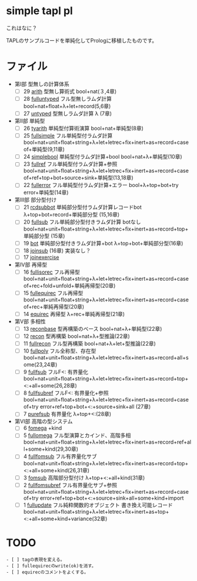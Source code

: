 # simple tapl pl

これはなに？

TAPLのサンプルコードを単純化してPrologに移植したものです。

# ファイル

- 第Ⅰ部 型無しの計算体系
    - [ ] 29 [arith](arith.pl) 型無し算術式 bool+nat(３,4章)
    - [ ] 28 [fulluntyped](fulluntyped.pl) フル型無しラムダ計算 bool+nat+float+λ+let+record(5,6章)
    - [ ] 27 [untyped](untyped.pl) 型無しラムダ計算 λ (7章)
- 第Ⅱ部 単純型
    - [ ] 26 [tyarith](tyarith.pl) 単純型付算術演算 bool+nat+単純型(8章)
    - [ ] 25 [fullsimple](fullsimple.pl) フル単純型付ラムダ計算 bool+nat+unit+float+string+λ+let+letrec+fix+inert+as+record+case of+単純型(9,11章)
    - [ ] 24 [simplebool](simplebool.pl) 単純型付ラムダ計算+bool bool+nat+λ+単純型(10章)
    - [ ] 23 [fullref](fullref.pl) フル単純型付ラムダ計算+参照 bool+nat+unit+float+string+λ+let+letrec+fix+inert+as+record+case of+ref+top+bot+source+sink+単純型(13,18章)
    - [ ] 22 [fullerror](fullerror.pl) フル単純型付ラムダ計算+エラー bool+λ+top+bot+try error+単純型(14章)
- 第Ⅲ部 部分型付け
    - [ ] 21 [rcdsubbot](rcdsubbot.pl) 単純部分型付ラムダ計算レコードbot λ+top+bot+record+単純部分型 (15,16章)
    - [ ] 20 [fullsub](fullsub.pl) フル単純部分型付きラムダ計算 botなし bool+nat+unit+float+string+λ+let+letrec+fix+inert+as+record+top+単純部分型 (15章)
    - [ ] 19 [bot](bot.pl) 単純部分型付きラムダ計算+bot λ+top+bot+単純部分型(16章)
    - [ ] 18 [joinsub](joinsub.pl) (16章) 実装なし？
    - [ ] 17 [joinexercise](joinexercise.pl) 
- 第Ⅳ部 再帰型
    - [ ] 16 [fullisorec](fullisorec.pl) フル再帰型 bool+nat+unit+float+string+λ+let+letrec+fix+inert+as+record+case of+rec+fold+unfold+単純再帰型(20章)
    - [ ] 15 [fullequirec](fullequirec.pl) フル再帰型 bool+nat+unit+float+string+λ+let+letrec+fix+inert+as+record+case of+rec+単純再帰型(20章)
    - [ ] 14 [equirec](equirec.pl) 再帰型 λ+rec+単純再帰型(21章)
- 第Ⅴ部 多相性
    - [ ] 13 [reconbase](reconbase.pl) 型再構築のベース bool+nat+λ+単純型(22章)
    - [ ] 12 [recon](recon.pl) 型再構築 bool+nat+λ+型推論(22章)
    - [ ] 11 [fullrecon](fullrecon.pl) フル型再構築 bool+nat+λ+let+型推論(22章)
    - [ ] 10 [fullpoly](fullpoly.pl) フル全称型、存在型 bool+nat+unit+float+string+λ+let+letrec+fix+inert+as+record+all+some(23,24章)
    - [ ] 9 [fullfsub](fullfsub.pl) フルF<: 有界量化 bool+nat+unit+float+string+λ+let+letrec+fix+inert+as+record+top+<:+all+some(26,28章)
    - [ ] 8 [fullfsubref](fullfsubref.pl) フルF<: 有界量化+参照 bool+nat+unit+float+string+λ+let+letrec+fix+inert+as+record+case of+try error+ref+top+bot+<:+source+sink+all (27章)
    - [ ] 7 [purefsub](purefsub.pl) 有界量化 λ+top+<:(28章)
- 第Ⅵ部 高階の型システム
    - [ ] 6 [fomega](fomega.pl) +kind
    - [ ] 5 [fullomega](fullomega.pl) フル型演算とカインド、高階多相 bool+nat+unit+float+string+λ+let+letrec+fix+inert+as+record+ref+all+some+kind(29,30章)
    - [ ] 4 [fullfomsub](fullfomsub.pl) フル有界量化サブ bool+nat+unit+float+string+λ+let+letrec+fix+inert+as+record+top+<:+all+some+kind(26,31章)
    - [ ] 3 [fomsub](fomsub.pl) 高階部分型付け λ+top+<:+all+kind(31章)
    - [ ] 2 [fullfomsubref](fullfomsubref.pl) フル有界量化サブ+参照 bool+nat+unit+float+string+λ+let+letrec+fix+inert+as+record+case of+try error+ref+top+bot+<:+source+sink+all+some+kind+import
    - [ ] 1 [fullupdate](fullupdate.pl) フル純粋関数的オブジェクト 書き換え可能レコード bool+nat+unit+float+string+λ+let+letrec+fix+inert+as+top+<:+all+some+kind+variance(32章)

# TODO

    - [ ] tagの表現を変える。
    - [ ] fullequirecのwrite(ok)を消す。
    - [ ] equirecのコメントをよくする。
